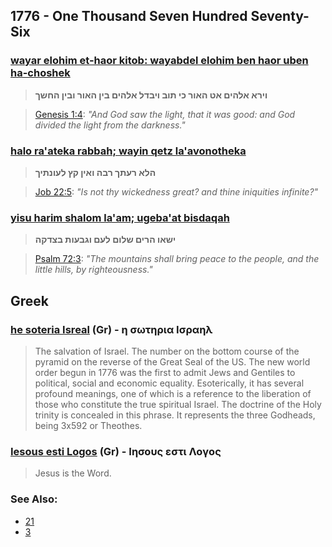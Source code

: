 ## 1776 - One Thousand Seven Hundred Seventy-Six

### [wayar elohim et-haor kitob: wayabdel elohim ben haor uben ha-choshek](/keys/VIRA.ALHIM.AT.HAVR.KI.ThVB.VIBDL.ALHIM.BIN.HAVR.VBIN.HChShK)
> **וירא אלהים אט האור כי תוב ויבדל אלהים בין האור ובין החשך**

> [Genesis 1:4](http://biblehub.com/genesis/1-4.htm): *"And God saw the light, that it was good: and God divided the light from the darkness."*

### [halo ra'ateka rabbah; wayin qetz la'avonotheka](/keys/HLA.ROThK.RBH.VAIN-QTz.LOVNThIK)
> **הלא רעתך רבה ואין קץ לעונתיך**

> [Job 22:5](http://biblehub.com/job/22-5.htm): *"Is not thy wickedness great? and thine iniquities infinite?"*

### [yisu harim shalom la'am; ugeba'at bisdaqah](/keys/IShAV.HRIM.ShLVM.LOM.VGBOVTh.BTzDQH)
> **ישאו הרים שלום לעם וגבעות בצדקה**

> [Psalm 72:3](http://biblehub.com/psalms/72-3.htm): *"The mountains shall bring peace to the people, and the little hills, by righteousness."*

## Greek

### [he soteria Isreal](/greek?word=h+sOThria+israhl) (Gr) - η σωτηρια Ισραηλ
> The salvation of Israel. The number on the bottom course of the pyramid on the reverse of the Great Seal of the US. The new world order begun in 1776 was the first to admit Jews and Gentiles to political, social and economic equality. Esoterically, it has several profound meanings, one of which is a reference to the liberation of those who constitute the true spiritual Israel. The doctrine of the Holy trinity is concealed in this phrase. It represents the three Godheads, being 3x592 or Theothes.

### [Iesous esti Logos](/greek?word=ihsous+esti+logos) (Gr) - Ιησους εστι Λογος
> Jesus is the Word.

### See Also:

- [21](21)
- [3](3)